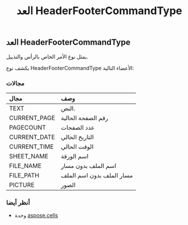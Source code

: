 ﻿---
title: العد HeaderFooterCommandType
second_title: Aspose.Cells for Python via .NET API المراجع
description:
type: docs
weight: 2130
url: /ar/python-net/aspose.cells/headerfootercommandtype/
is_root: false
---
##  العد HeaderFooterCommandType
يمثل نوع الأمر الخاص بالرأس والتذييل.



يكشف نوع HeaderFooterCommandType الأعضاء التالية:

###  مجالات
| مجال| وصف|
| :- | :- |
| TEXT | النص.|
| CURRENT_PAGE | رقم الصفحة الحالية|
| PAGECOUNT | عدد الصفحات|
| CURRENT_DATE | التاريخ الحالي|
| CURRENT_TIME | الوقت الحالي|
| SHEET_NAME | اسم الورقة|
| FILE_NAME | اسم الملف بدون مسار|
| FILE_PATH | مسار الملف بدون اسم الملف|
| PICTURE | الصور|



###  أنظر أيضا
* وحدة [aspose.cells](..)

